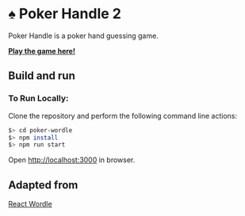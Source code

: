# ♠ Poker Handle 2
Poker Handle is a poker hand guessing game.

[**Play the game here!**](https://kikychow.github.io/poker-wordle/)

## Build and run

### To Run Locally:

Clone the repository and perform the following command line actions:

```bash
$> cd poker-wordle
$> npm install
$> npm run start
```

Open [http://localhost:3000](http://localhost:3000) in browser.


## Adapted from
[React Wordle](https://github.com/cwackerfuss/react-wordle)






